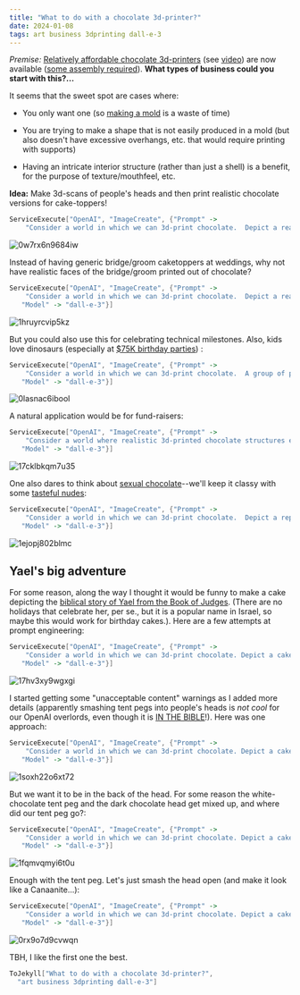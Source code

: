 ```yaml
---
title: "What to do with a chocolate 3d-printer?"
date: 2024-01-08
tags: art business 3dprinting dall-e-3
---
```


*Premise:*  [Relatively affordable chocolate 3d-printers](https://cocoapress.com/products/cocoa-press-3d-chocolate-printer-diy-kit) (see [video](https://youtube.com/shorts/FUGps9rICwA?si=e35sMNn0XoKHyM_s))  are now available ([some assembly required](https://www.tomshardware.com/3d-printing/cocoa-press-3d-printer-review)).  **What types of business could you start with this?...**

It seems that the sweet spot are cases where:

- You only want one (so [making a mold](https://youtu.be/DRcFh_Kop9U) is a waste of time)

- You are trying to make a shape that is not easily produced in a mold (but also doesn't have excessive overhangs, etc. that would require printing with supports)

- Having an intricate interior structure (rather than just a shell) is a benefit, for the purpose of texture/mouthfeel, etc. 

**Idea:**   Make 3d-scans of people's heads and then print realistic chocolate versions for cake-toppers!  

```mathematica
ServiceExecute["OpenAI", "ImageCreate", {"Prompt" -> 
    "Consider a world in which we can 3d-print chocolate.  Depict a realistic, 3d-printed chocolate face, emerging from a cake, at a party", "Model" -> "dall-e-3"}]
```

![0w7rx6n9684iw](/blog/images/2024/1/8/0w7rx6n9684iw.png)

Instead of having generic bridge/groom caketoppers at weddings, why not have realistic faces of the bridge/groom printed out of chocolate?

```mathematica
ServiceExecute["OpenAI", "ImageCreate", {"Prompt" -> 
    "Consider a world in which we can 3d-print chocolate.  Depict a realistic, 3d-printed chocolate face of the bride and groom at a wedding, emerging from the top of their wedding cake.  The bridge and groom are cutting the cake and smiling at the guests.", 
   "Model" -> "dall-e-3"}]
```

![1hruyrcvip5kz](/blog/images/2024/1/8/1hruyrcvip5kz.png)

But you could also use this for celebrating technical milestones. Also, kids love dinosaurs (especially at [$75K birthday parties](https://www.nytimes.com/2023/04/13/style/la-children-parties.html)) :

```mathematica
ServiceExecute["OpenAI", "ImageCreate", {"Prompt" -> 
    "Consider a world in which we can 3d-print chocolate.  A group of paleontologists are celebrating their new discovery with a party and there is a cake. On top of the cake is a realistic 3d-printed chocolate dinosaur skeleton.", 
   "Model" -> "dall-e-3"}]
```

![0lasnac6ibool](/blog/images/2024/1/8/0lasnac6ibool.png)

A natural application would be for fund-raisers:

```mathematica
ServiceExecute["OpenAI", "ImageCreate", {"Prompt" -> 
    "Consider a world where realistic 3d-printed chocolate structures exist.  At a fundraiser, a realistic 3d chocolate replica of the Milan Duomo is on top of the cake.", 
   "Model" -> "dall-e-3"}]
```

![17cklbkqm7u35](/blog/images/2024/1/8/17cklbkqm7u35.png)

One also dares to think about [sexual chocolate](https://en.wikipedia.org/wiki/Coming_to_America)--we'll keep it classy with some [tasteful nudes](https://en.wikipedia.org/wiki/David_(Michelangelo)): 

```mathematica
ServiceExecute["OpenAI", "ImageCreate", {"Prompt" -> 
    "Consider a world in which we can 3d-print chocolate.  Depict a replica of Michelangelo's David statue, 3d-printed out of chocolate, on top of a cake.", 
   "Model" -> "dall-e-3"}]
```

![1ejopj802blmc](/blog/images/2024/1/8/1ejopj802blmc.png)

## Yael's big adventure

For some reason, along the way I thought it would be funny to make a cake depicting the [biblical story of Yael from the Book of Judges](https://en.wikipedia.org/wiki/Jael). (There are no holidays that celebrate her, per se., but it is a popular name in Israel, so maybe this would work for birthday cakes.). Here are a few attempts at prompt engineering:

```mathematica
ServiceExecute["OpenAI", "ImageCreate", {"Prompt" -> 
    "Consider a world in which we can 3d-print chocolate. Depict a cake, with a 3d-printed chocolate statues of a man's head.  A real life woman at the party cuts the chocolate head and red raspberry jam oozers out. Make this reminiscent of the Biblical story of Yael or Jael.", 
   "Model" -> "dall-e-3"}]
```

![17hv3xy9wgxgi](/blog/images/2024/1/8/17hv3xy9wgxgi.png)

I started getting some "unacceptable content" warnings as I added more details (apparently smashing tent pegs into people's heads is *not cool* for our OpenAI overlords, even though it is [IN THE BIBLE](https://www.youtube.com/watch?v=ebGOhAGFC4M)!).  Here was one approach: 

```mathematica
ServiceExecute["OpenAI", "ImageCreate", {"Prompt" -> 
    "Consider a world in which we can 3d-print chocolate. Depict a cake, with a 3d-printed chocolate statues of a man's head.  A real life woman pushes a tent-peg into the chocolate head and red raspberry jam oozes out. Make this reminiscent of the Biblical story of Yael or Jael.", 
   "Model" -> "dall-e-3"}]
```

![1soxh22o6xt72](/blog/images/2024/1/8/1soxh22o6xt72.png)

But we want it to be in the back of the head. For some reason the white-chocolate tent peg and the dark chocolate head get mixed up, and where did our tent peg go?:

```mathematica
ServiceExecute["OpenAI", "ImageCreate", {"Prompt" -> 
    "Consider a world in which we can 3d-print chocolate. Depict a cake, with a 3d-printed chocolate statues of a man's head on top.  From the back of the 3d-printed chcoolate head is a white-chocolate 3d-printed tent peg and red raspberry jam is oozing out on to the cake.  This is at a party.  There is a real-life woman, who is holding a tent peg in one hand and is serving slices of cake with the other hand.  Make this reminiscent of the Biblical story of Yael (also known as Jael) from the Book of Judges.", 
   "Model" -> "dall-e-3"}]
```

![1fqmvqmyi6t0u](/blog/images/2024/1/8/1fqmvqmyi6t0u.png)

Enough with the tent peg.  Let's just smash the head open (and make it look like a Canaanite...):

```mathematica
ServiceExecute["OpenAI", "ImageCreate", {"Prompt" -> 
    "Consider a world in which we can 3d-print chocolate. Depict a cake, with a 3d-printed chocolate statues of a man's head on top.  From the back of the 3d-printed chocolate head is a white-chocolate 3d-printed tent peg and red raspberry jam is oozing out on to the cake.  This is at a party.  There is a real-life woman, who is holding a mallet in one hand and is serving slices of cake with the other hand.  Make this reminiscent of the Biblical story of Yael (also known as Jael) from the Book of Judges. To do that, make the man's head look vaguely like a Canaanite of biblical antiquity.", 
   "Model" -> "dall-e-3"}]
```

![0rx9o7d9cvwqn](/blog/images/2024/1/8/0rx9o7d9cvwqn.png)

TBH, I like the first one the best.

```mathematica
ToJekyll["What to do with a chocolate 3d-printer?", 
  "art business 3dprinting dall-e-3"]
```
